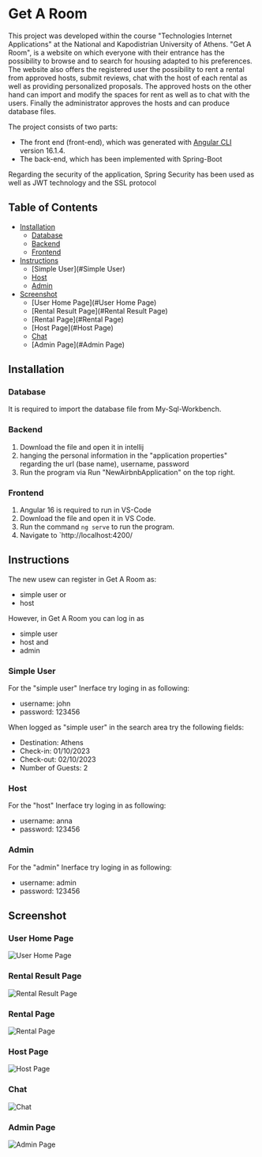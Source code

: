 # Get A Room

This project was developed within the course "Technologies Internet Applications" at the National and Kapodistrian University of Athens. "Get A Room", is a website on which everyone with their entrance has the possibility to browse and to search for housing adapted to his preferences. The website also offers the registered user the possibility to rent a rental from approved hosts, submit reviews, chat with the host of each rental as well as providing personalized proposals. The approved hosts on the other hand can import and modify the spaces for rent as well as to chat with the users. Finally the administrator approves the hosts and can produce database files.

The project consists of two parts:
- The front end (front-end), which was generated with [Angular CLI](https://github.com/angular/angular-cli) version 16.1.4.
- The back-end, which has been implemented with Spring-Boot

Regarding the security of the application, Spring Security has been used
as well as JWT technology and the SSL protocol

## Table of Contents
- [Installation](#Installation)
  - [Database](#Database)
  - [Backend](#Backend)
  - [Frontend](#Frontend)
- [Instructions](#Instructions)
  - [Simple User](#Simple User)
  - [Host](#Host)
  - [Admin](#Admin)
- [Screenshot](#Screenshot)
  - [User Home Page](#User Home Page)
  - [Rental Result Page](#Rental Result Page)
  - [Rental Page](#Rental Page)
  - [Host Page](#Host Page)
  - [Chat](#Chat)
  - [Admin Page](#Admin Page)

## Installation

### Database
It is required to import the database file from My-Sql-Workbench.

### Backend
1) Download the file and open it in intellij
2) hanging the personal information in the "application properties" regarding the url
(base name), username, password
3) Run the program via Run "ΝewAirbnbApplication" on the top right.

### Frontend
1) Angular 16 is required to run in VS-Code
2) Download the file and open it in VS Code.
3) Run the command `ng serve` to run the program.
4) Navigate to `http://localhost:4200/

## Instructions
The new usew can register in Get A Room as:
- simple user or
- host

However, in Get A Room you can log in as
- simple user 
- host and
- admin

### Simple User
For the "simple user" Inerface try loging in as following:
- username: john
- password: 123456

When logged as "simple user" in the search area try the following fields:
- Destination: Athens
- Check-in: 01/10/2023
- Check-out: 02/10/2023
- Number of Guests: 2

### Host
For the "host" Inerface try loging in as following:
- username: anna
- password: 123456

### Admin
For the "admin" Inerface try loging in as following:
- username: admin
- password: 123456

## Screenshot

### User Home Page
![User Home Page](https://github.com/LydiaKyriakou/myAirbnbProject/blob/master/Screenshot/user_home.png)

### Rental Result Page
![Rental Result Page](https://github.com/LydiaKyriakou/myAirbnbProject/blob/master/Screenshot/result_page.png)

### Rental Page
![Rental Page](https://github.com/LydiaKyriakou/myAirbnbProject/blob/master/Screenshot/rental_page.png)

### Host Page
![Host Page](https://github.com/LydiaKyriakou/myAirbnbProject/blob/master/Screenshot/host_page.png)

### Chat
![Chat](https://github.com/LydiaKyriakou/myAirbnbProject/blob/master/Screenshot/chat.png)

### Admin Page
![Admin Page](https://github.com/LydiaKyriakou/myAirbnbProject/blob/master/Screenshot/admin_page.png)


